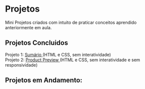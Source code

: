 # Projetos
Mini Projetos criados com intuito de praticar conceitos aprendido anteriormente em aula.

## Projetos Concluidos
Projeto 1: <a href="https://7felipeleite.github.io/mini-projetos/summary/"> Sumário </a> (HTML e CSS, sem interatividade) <br>
Projeto 2: <a href="https://7felipeleite.github.io/mini-projetos/product-preview/"> Product Preview </a> (HTML e CSS, sem interatividade e sem responsividade)

## Projetos em Andamento: 

